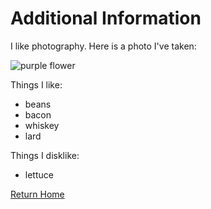 # Additional Information

I like photography.  Here is a photo I've taken:

![purple flower](/img/PurpleFlowerDew.jpg)

Things I like:
- beans
- bacon
- whiskey
- lard

Things I disklike:
- lettuce

[Return Home](../)